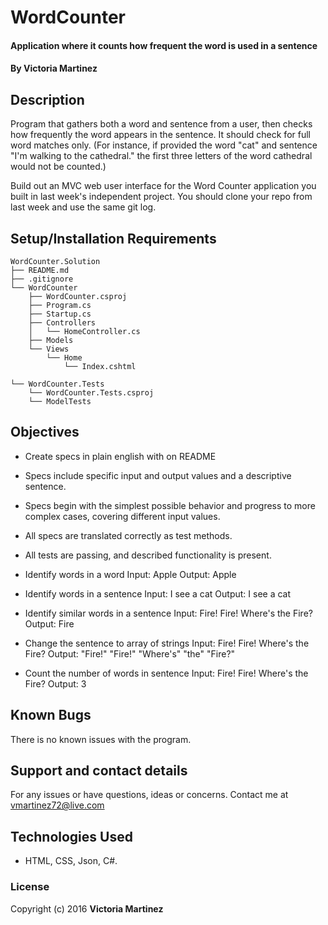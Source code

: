 # WordCounter

#### Application where it counts how frequent the word is used in a sentence

#### By **Victoria Martinez**

## Description

Program that gathers both a word and sentence from a user, then checks how frequently the word appears in the sentence. It should check for full word matches only. (For instance, if provided the word "cat" and sentence "I'm walking to the cathedral." the first three letters of the word cathedral would not be counted.)

Build out an MVC web user interface for the Word Counter application you built in last week's independent project. You should clone your repo from last week and use the same git log.

## Setup/Installation Requirements

```
WordCounter.Solution
├── README.md
├── .gitignore
└── WordCounter
    ├── WordCounter.csproj
    ├── Program.cs
    ├── Startup.cs
    ├── Controllers
    │   └── HomeController.cs
    ├── Models
    └── Views
        └── Home
            └── Index.cshtml

└── WordCounter.Tests
    └── WordCounter.Tests.csproj
    └── ModelTests

```
## Objectives

* Create specs in plain english with on README
* Specs include specific input and output values and a descriptive sentence.
* Specs begin with the simplest possible behavior and progress to more complex cases, covering different input values.
* All specs are translated correctly as test methods.
* All tests are passing, and described functionality is present.

* Identify words in a word
  Input:  Apple
  Output: Apple
* Identify words in a sentence
  Input:  I see a cat
  Output: I see a cat
* Identify similar words in a sentence
  Input:  Fire! Fire! Where's the Fire?
  Output: Fire
* Change the sentence to array of strings
  Input:  Fire! Fire! Where's the Fire?
  Output: "Fire!" "Fire!" "Where's" "the" "Fire?"
* Count the number of words in sentence
  Input:  Fire! Fire! Where's the Fire?
  Output: 3



## Known Bugs

There is no known issues with the program.  

## Support and contact details

For any issues or have questions, ideas or concerns.  Contact me at vmartinez72@live.com

## Technologies Used

* HTML, CSS, Json, C#.


### License

Copyright (c) 2016 **Victoria Martinez**
